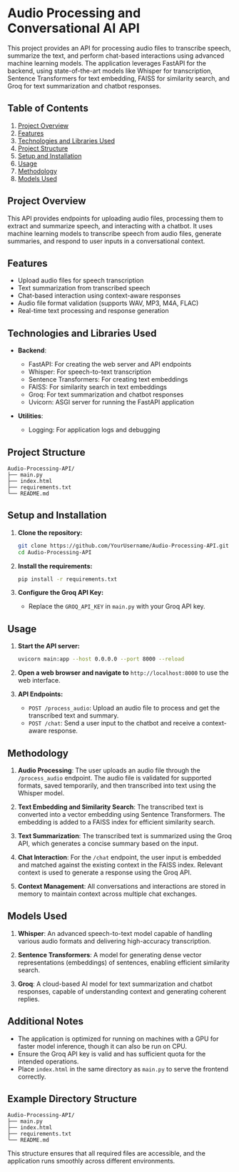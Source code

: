 # Audio Processing and Conversational AI API

This project provides an API for processing audio files to transcribe speech, summarize the text, and perform chat-based interactions using advanced machine learning models. The application leverages FastAPI for the backend, using state-of-the-art models like Whisper for transcription, Sentence Transformers for text embedding, FAISS for similarity search, and Groq for text summarization and chatbot responses.

## Table of Contents

1. [Project Overview](#project-overview)
2. [Features](#features)
3. [Technologies and Libraries Used](#technologies-and-libraries-used)
4. [Project Structure](#project-structure)
5. [Setup and Installation](#setup-and-installation)
6. [Usage](#usage)
7. [Methodology](#methodology)
8. [Models Used](#models-used)

## Project Overview

This API provides endpoints for uploading audio files, processing them to extract and summarize speech, and interacting with a chatbot. It uses machine learning models to transcribe speech from audio files, generate summaries, and respond to user inputs in a conversational context.

## Features

- Upload audio files for speech transcription
- Text summarization from transcribed speech
- Chat-based interaction using context-aware responses
- Audio file format validation (supports WAV, MP3, M4A, FLAC)
- Real-time text processing and response generation

## Technologies and Libraries Used

- **Backend**:
  - FastAPI: For creating the web server and API endpoints
  - Whisper: For speech-to-text transcription
  - Sentence Transformers: For creating text embeddings
  - FAISS: For similarity search in text embeddings
  - Groq: For text summarization and chatbot responses
  - Uvicorn: ASGI server for running the FastAPI application

- **Utilities**:
  - Logging: For application logs and debugging

## Project Structure

```
Audio-Processing-API/
├── main.py
├── index.html
├── requirements.txt
└── README.md
```

## Setup and Installation

1. **Clone the repository:**
   ```bash
   git clone https://github.com/YourUsername/Audio-Processing-API.git
   cd Audio-Processing-API
   ```

2. **Install the requirements:**
   ```bash
   pip install -r requirements.txt
   ```

3. **Configure the Groq API Key:**
   - Replace the `GROQ_API_KEY` in `main.py` with your Groq API key.

## Usage

1. **Start the API server:**
   ```bash
   uvicorn main:app --host 0.0.0.0 --port 8000 --reload
   ```

2. **Open a web browser and navigate to** `http://localhost:8000` to use the web interface.

3. **API Endpoints:**
   - `POST /process_audio`: Upload an audio file to process and get the transcribed text and summary.
   - `POST /chat`: Send a user input to the chatbot and receive a context-aware response.

## Methodology

1. **Audio Processing**: The user uploads an audio file through the `/process_audio` endpoint. The audio file is validated for supported formats, saved temporarily, and then transcribed into text using the Whisper model.

2. **Text Embedding and Similarity Search**: The transcribed text is converted into a vector embedding using Sentence Transformers. The embedding is added to a FAISS index for efficient similarity search.

3. **Text Summarization**: The transcribed text is summarized using the Groq API, which generates a concise summary based on the input.

4. **Chat Interaction**: For the `/chat` endpoint, the user input is embedded and matched against the existing context in the FAISS index. Relevant context is used to generate a response using the Groq API.

5. **Context Management**: All conversations and interactions are stored in memory to maintain context across multiple chat exchanges.

## Models Used

1. **Whisper**: An advanced speech-to-text model capable of handling various audio formats and delivering high-accuracy transcription.

2. **Sentence Transformers**: A model for generating dense vector representations (embeddings) of sentences, enabling efficient similarity search.

3. **Groq**: A cloud-based AI model for text summarization and chatbot responses, capable of understanding context and generating coherent replies.

## Additional Notes

- The application is optimized for running on machines with a GPU for faster model inference, though it can also be run on CPU.
- Ensure the Groq API key is valid and has sufficient quota for the intended operations.
- Place `index.html` in the same directory as `main.py` to serve the frontend correctly.

## Example Directory Structure

```plaintext
Audio-Processing-API/
├── main.py
├── index.html
├── requirements.txt
└── README.md
``` 

This structure ensures that all required files are accessible, and the application runs smoothly across different environments.
